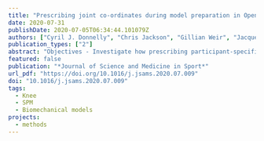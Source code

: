 ```yaml
---
title: "Prescribing joint co-ordinates during model preparation in OpenSim improves lower limb unplanned sidestepping kinematics"
date: 2020-07-31
publishDate: 2020-07-05T06:34:44.101079Z
authors: ["Cyril J. Donnelly", "Chris Jackson", "Gillian Weir", "Jacqueline Alderson", "Mark A. Robinson"]
publication_types: ["2"]
abstract: "Objectives - Investigate how prescribing participant-specific joint co-ordinates during model preparation influences the measurement agreement of inverse kinematic (IK) derived unplanned sidestepping (UnSS) lower limb kinematics in OpenSim in comparison to an established direct kinematic (DK) model. Design - Parallel forms repeatability. Methods - The lower limb UnSS kinematics of 20 elite female athletes were calculated using: 1) an established DK model (criterion) and, 2) two IK models; one with (IKPC) and one without (IK0) participant-specific joint co-ordinates prescribed during the marker registration phase of model preparation in OpenSim. Time-varying kinematic analyses were performed using one dimensional (1D) statistical parametric mapping (α = 0.05), where zero dimensional (0D) Root Mean Squared Error (RMSE) estimates were calculated and used as a surrogate effect size estimates. Results- Statistical differences were observed between the IKPC and DK derived kinematics as well as the IK0 and DK derived kinematics. For the IKPC and DK models, mean kinematic differences over stance for the three dimensional (3D) hip joint, 3D knee joint and ankle flexion/extension (F/E) degrees of freedom (DoF) were 46 ± 40% (RMSE = 5 ± 5°), 56 ± 31% (RMSE = 7 ± 4°) and 3% (RMSE = 2°) respectively. For the IK0 and DK models, mean kinematics differences over stance for the 3D hip joint, 3D knee joint and ankle F/E DoF were 70 ± 53% (RMSE = 14 ± 11°), 46 ± 48% (RMSE = 8 ± 7°) and 100% (RMSE = 11°) respectively. Conclusions - Prescribing participant-specific joint co-ordinates during model preparation improves the agreement of IK derived lower limb UnSS kinematics in OpenSim with an established DK model, as well as previously published in-vivo knee kinematic estimates."
featured: false
publication: "*Journal of Science and Medicine in Sport*"
url_pdf: "https://doi.org/10.1016/j.jsams.2020.07.009"
doi: "10.1016/j.jsams.2020.07.009"
tags:
  - Knee
  - SPM
  - Biomechanical models
projects:
  - methods
---
```

